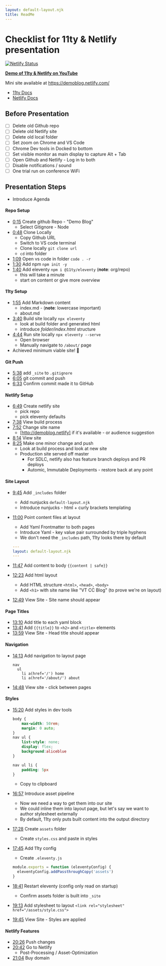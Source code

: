 ```yaml
---
layout: default-layout.njk
title: ReadMe
---
```


# Checklist for 11ty & Netlify presentation

[![Netlify Status](https://api.netlify.com/api/v1/badges/1c0fda01-75fa-47e7-98e4-c480b4324031/deploy-status)](https://app.netlify.com/sites/demoblog/deploys)

[**Demo of 11ty & Netlify on YouTube**](https://www.youtube.com/watch?v=ozTesGh0l74)

Mini site available at https://demoblog.netlify.com/

* [11ty Docs](https://www.11ty.io/)
* [Netlify Docs](https://www.netlify.com/docs/welcome/)

## Before Presentation

* [ ] Delete old Github repo
* [ ] Delete old Netlify site
* [ ] Delete old local folder
* [ ] Set zoom on Chrome and VS Code
* [ ] Chrome Dev tools in Docked to bottom
* [ ] Set visible monitor as main display to capture Alt + Tab
* [ ] Open Github and Netlify - Log in to both
* [ ] Disable notifications / sound
* [ ] One trial run on conference WiFi

## Presentation Steps

* Introduce Agenda

#### Repo Setup

* [0:15] Create github Repo - "Demo Blog"
  * Select Gitignore - Node
* [0:48] Clone Locally
  * Copy Github URL
  * Switch to VS code terminal
  * Clone locally `git clone url`
  * `cd` into folder
* [1:09] Open vs code in folder `code . -r`
* [1:30] Add npm `npm init -y`
* [1:40] Add eleventy `npm i @11ty/eleventy` (**note**: org/repo)
  * this will take a minute 
  * start on content or give more overview

#### 11ty Setup

* [1:55] Add Markdown content
  * index.md - (**note**: lowercase important)
  * about.md
* [3:40] Build site locally `npx eleventy`
  * look at build folder and generated html
  * introduce *folder/index.html* structure
* [4:44] Run site locally `npx eleventy --serve`
  * Open browser
  * Manually navigate to `/about/` page
* Achieved minimum viable site! 🎉

#### Git Push

* [5:38] add `_site` to `.gitignore`
* [6:05] git commit and push
* [6:33] Confirm commit made it to GitHub

#### Netlify Setup

* [6:49] Create netlify site
  * pick repo
  * pick eleventy defaults
* [7:38] View build process
* [7:52] Change site name 
  * [http://demoblog.netlify] if it's available - or audience suggestion
* [8:14] View site
* [8:25] Make one minor change and push
  * Look at build process and look at new site
  * Production site served off master
    * For SDLC, netlify also has feature branch deploys and PR deploys
    * Automic, Immutable Deployments - restore back at any point

#### Site Layout

* [9:45] Add `_includes` folder
  * Add nunjucks `default-layout.njk`
  * Introduce nunjucks - html + curly brackets templating
* [11:00] Point content files at layout
  * Add Yaml Frontmatter to both pages
  * Introduce Yaml - key value pair surrounded by triple hyphens
  * We don't need the `_includes` path, 11ty looks there by default

  ```yaml
  ---
  layout: default-layout.njk
  ---
  ```

* [11:47] Add content to body `{{content | safe}}`
* [12:23] Add html layout
  * Add HTML structure `<html>`, `<head>`, `<body>`
  * Add `<h1>` with site name like "VT CC Blog" (to prove we're on layout)
* [12:49] View Site - Site name should appear

#### Page Titles

* [13:10] Add title to each yaml block
* [13:41] Add `{{title}}` to `<h2>` and `<title>` elements
* [13:59] View Site - Head title should appear

#### Navigation

* [14:13] Add navigation to layout page

  ```pug
  nav
    ul
      li a(href='/') home
      li a(href='/about/') about
  ```

* [14:48] View site - click between pages

#### Styles

* [15:20] Add styles in dev tools

  ```css
  body {
      max-width: 50rem;
      margin: 0 auto;
  }
  nav ul {
      list-style: none;
      display: flex;
      background:aliceblue
  }

  nav ul li {
      padding: 5px
  }
  ```

  * Copy to clipboard
* [16:57] Introduce asset pipeline
  * Now we need a way to get them into our site
  * We could inline them into layout page, but let's say we want to author stylesheet externally
  * By default, 11ty only puts built content into the output directory
* [17:28] Create `assets` folder
  * Create `styles.css` and paste in styles
* [17:45] Add 11ty config
  * Create `.eleventy.js`

  ```js
  module.exports = function (eleventyConfig) {
    eleventyConfig.addPassthroughCopy('assets')
  }
  ```

* [18:41] Restart eleventy (config only read on startup)
  * Confirm assets folder is built into `_site`
* [19:13] Add stylesheet to layout `<link rel="stylesheet" href="/assets/style.css">`
* [19:45] View Site - Styles are applied

#### Netlify Features

* [20:26] Push changes
* [20:42] Go to Netlify
  * Post-Processing / Asset-Optimization
* [21:04] Buy domain

[0:15]: https://www.youtube.com/watch?v=ozTesGh0l74&t=15
[0:48]: https://www.youtube.com/watch?v=ozTesGh0l74&t=48
[1:09]: https://www.youtube.com/watch?v=ozTesGh0l74&t=69
[1:30]: https://www.youtube.com/watch?v=ozTesGh0l74&t=90
[1:40]: https://www.youtube.com/watch?v=ozTesGh0l74&t=100
[1:55]: https://www.youtube.com/watch?v=ozTesGh0l74&t=115
[3:40]: https://www.youtube.com/watch?v=ozTesGh0l74&t=220
[4:44]: https://www.youtube.com/watch?v=ozTesGh0l74&t=284
[5:38]: https://www.youtube.com/watch?v=ozTesGh0l74&t=338
[6:05]: https://www.youtube.com/watch?v=ozTesGh0l74&t=365
[6:33]: https://www.youtube.com/watch?v=ozTesGh0l74&t=393
[6:49]: https://www.youtube.com/watch?v=ozTesGh0l74&t=409
[7:38]: https://www.youtube.com/watch?v=ozTesGh0l74&t=458
[7:52]: https://www.youtube.com/watch?v=ozTesGh0l74&t=472
[8:14]: https://www.youtube.com/watch?v=ozTesGh0l74&t=494
[8:25]: https://www.youtube.com/watch?v=ozTesGh0l74&t=505
[9:45]: https://www.youtube.com/watch?v=ozTesGh0l74&t=585
[11:00]: https://www.youtube.com/watch?v=ozTesGh0l74&t=660
[11:47]: https://www.youtube.com/watch?v=ozTesGh0l74&t=707
[12:23]: https://www.youtube.com/watch?v=ozTesGh0l74&t=743
[12:49]: https://www.youtube.com/watch?v=ozTesGh0l74&t=769
[13:10]: https://www.youtube.com/watch?v=ozTesGh0l74&t=790
[13:41]: https://www.youtube.com/watch?v=ozTesGh0l74&t=821
[13:59]: https://www.youtube.com/watch?v=ozTesGh0l74&t=839
[14:13]: https://www.youtube.com/watch?v=ozTesGh0l74&t=853
[14:48]: https://www.youtube.com/watch?v=ozTesGh0l74&t=888
[15:20]: https://www.youtube.com/watch?v=ozTesGh0l74&t=920
[16:57]: https://www.youtube.com/watch?v=ozTesGh0l74&t=1017
[17:28]: https://www.youtube.com/watch?v=ozTesGh0l74&t=1048
[17:45]: https://www.youtube.com/watch?v=ozTesGh0l74&t=1065
[18:41]: https://www.youtube.com/watch?v=ozTesGh0l74&t=1121
[19:13]: https://www.youtube.com/watch?v=ozTesGh0l74&t=1153
[19:45]: https://www.youtube.com/watch?v=ozTesGh0l74&t=1185
[20:26]: https://www.youtube.com/watch?v=ozTesGh0l74&t=1226
[20:42]: https://www.youtube.com/watch?v=ozTesGh0l74&t=1242
[21:04]: https://www.youtube.com/watch?v=ozTesGh0l74&t=1264
